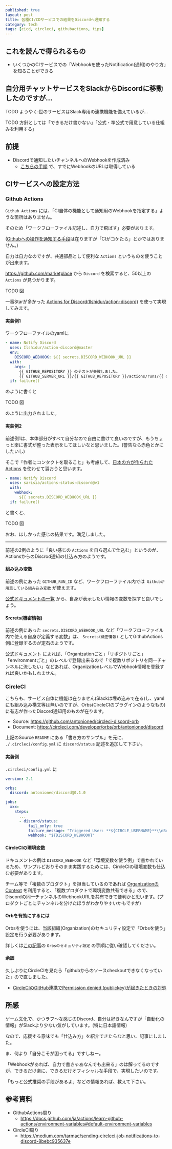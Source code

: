 ```yaml
---
published: true
layout: post
title: 各種CI/CDサービスでの結果をDiscordへ通知する
category: tech
tags: [cicd, circleci, githubactions, tips]
---
```


## これを読んで得られるもの

- いくつかのCIサービスでの「Webhookを使ったNotification(通知)のやり方」を知ることができる

## 自分用チャットサービスをSlackからDiscordに移動したのですが…

TODO ようやく:世のサービスはSlack専用の連携機能を備えているが…

TODO 方針としては「できるだけ書かない」「公式・準公式で用意している仕組みを利用する」

## 前提

- Discordで通知したいチャンネルへのWebhookを作成済み
  - [こちらの手順](https://support.discord.com/hc/ja/articles/228383668) で、すでにWebhookのURLは取得している

## CIサービスへの設定方法

### Github Actions

`Github Actions` には、「CI自体の機能として通知用のWebhookを指定する」ような箇所はありません。

そのため「ワークフローファイル記述し、自力で飛ばす」必要があります。

([Githubへの操作を通知する手段](https://qiita.com/Papillon6814/items/7bfd95cbd1b5a80afb92)は在りますが「CIがコケたら」とかではありません。)

自力は自力なのですが、共通部品として便利な `Actions` というものを使うことが出来ます。

https://github.com/marketplace から `Discord` を検索すると、50以上の `Actions` が見つかります。

TODO 図

一番Starが多かった [Actions for Discord(Ilshidur/action-discord)](https://github.com/marketplace/actions/actions-for-discord) を使って実現してみます。

#### 実装例1

ワークフローファイルのyamlに

```yaml
- name: Notify Discord
  uses: Ilshidur/action-discord@master
  env:
    DISCORD_WEBHOOK: ${{ secrets.DISCORD_WEBHOOK_URL }}
  with:
    args: |
      {{ GITHUB_REPOSITORY }} のテストが失敗しました。
      {{ GITHUB_SERVER_URL }}/{{ GITHUB_REPOSITORY }}/actions/runs/{{ GITHUB_RUN_ID }} を確認して下さい。
  if: failure()
```

のように書くと

TODO 図

のように出力されました。

#### 実装例2

前述例1は、本体部分がすべて自分なので自由に書けて良いのですが、もうちょっと楽に書式が整った表示をしてほしいなと思いました。(警告なら赤色とかにしたいし)

そこで「作者にコンタクトを取ること」も考慮して、[日本の方が作られたActions](https://note.sarisia.cc/entry/actions-status-discord/) を使わせて貰おうと思います。

```yaml
- name: Notify Discord
  uses: sarisia/actions-status-discord@v1
  with:
    webhook:
      ${{ secrets.DISCORD_WEBHOOK_URL }}
  if: failure()
```

と書くと、

TODO 図

おお、ほしかった感じの結果です。満足しました。

--- 

前述の2例のように「良い感じの `Actions` を自ら選んで仕込む」というのが、ActionsからのDiscrod通知の仕込み方のようです。

#### 組み込み変数

前述の例にあった `GITHUB_RUN_ID` など、ワークフローファイル内では` Githubが用意している組み込み変数` が使えます。

[公式ドキュメントの一覧](https://docs.github.com/ja/actions/learn-github-actions/environment-variables#default-environment-variables) から、自身が表示したい情報の変数を探すと良いでしょう。

#### Srcrets(機密情報)

前述の例にあった `secrets.DISCORD_WEBHOOK_URL` など「ワークフローファイル内で使える自身が定義する変数」は、 `Srcrets(機密情報)` としてGithubActions側に登録するのが定石のようです。

[公式ドキュメント](https://docs.github.com/ja/actions/security-guides/encrypted-secrets) によれば、「Organizationごと」「リポジトリごと」「environmentごと」のレベルで登録出来るので「で複数リポジトリを同一チャンネルに流したい」などあれば、OrganizationレベルでWebhook情報を登録すれば良いかもしれません。

### CircleCI

こちらも、サービス自体に機能は在りません(Slackは埋め込みで在る)し、yamlにも組み込み構文等は無いのですが、Orbs(CircleCIのプラグインのようなもの)に有志が作ったDiscord通知用のものが在ります。

- Source: <https://github.com/antonioned/circleci-discord-orb>
- Document: <https://circleci.com/developer/orbs/orb/antonioned/discord>

上記のSource `README` にある「書き方のサンプル」を元に、 `./.circleci/config.yml` に `discord/status` 記述を追加して下さい。

#### 実装例

`.circleci/config.yml` に

```yaml
version: 2.1

orbs:
  discord: antonioned/discord@0.1.0

jobs:
  xxx:
    steps:
      ...
      - discord/status:
          fail_only: true
          failure_message: "Triggered User: **${CIRCLE_USERNAME}**\\nBranch: **${CIRCLE_BRANCH}**\\n\\nCircleCI テストに失敗しました。 JOB: **$CIRCLE_JOB**"
          webhook: "${DISCORD_WEBHOOK}"
```

#### CircleCIの環境変数

ドキュメントの例は `DISCORD_WEBHOOK` など「環境変数を使う例」で書かれているため、サンプルどおりそのまま実践するためには、CircleCIの環境変数も仕込む必要があります。

チーム等で「複数のプロダクト」を担当しているのであれば [OrganizationのContext](https://circleci.com/docs/ja/contexts/) を利用すると、「複数プロダクトで環境変数共有できる」ので、Discordの同一チャンネルのWebhookURLを共有できて便利かと思います。(プロダクトごとにチャンネルを分けたほうがわかりやすいかもですが)

#### Orbを有効にするには

Orbsを使うには、当該組織(Organization)のセキュリティ設定で「Orbsを使う」設定を行う必要があります。

詳しくは[この記事](https://www.kaizenprogrammer.com/entry/2018/12/01/111145)の `Orbsのセキュリティ設定` の手順に従い確認してください。

#### 余談

久しぶりにCircleCIを見たら「githubからのソースcheckoutできなくなっていた」ので直しました。

- [
CircleCIのGitHub連携でPermission denied (publickey)が起きたときの対処](https://koic.hatenablog.com/entry/circleci-error-github-permission-denied)


## 所感

ゲーム文化で、かつラフ〜な感じのDiscord、自分は好きなんですが「自動化の情報」がSlackより少ない気がしています。(特に日本語情報)

なので、応援する意味でも「仕込み方」を紹介できたらなと思い、記事にしました。

ま、何より「自分こそが困ってる」ですしねー。

「Webhookがあれば、自力で書きゃあなんでも出来る」のは解ってるのですが、できるだけ楽に、できるだけオフィシャルな手段で、実現したいのです。

「もっと公式推奨の手段があるよ」などの情報あれば、教えて下さい。

## 参考資料

- GithubActions周り
  - https://docs.github.com/ja/actions/learn-github-actions/environment-variables#default-environment-variables
- CircleCI周り
  - https://medium.com/tarmac/sending-circleci-job-notifications-to-discord-8bebc935637e

